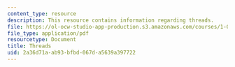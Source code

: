 ```yaml
---
content_type: resource
description: This resource contains information regarding threads.
file: https://ol-ocw-studio-app-production.s3.amazonaws.com/courses/1-00-introduction-to-computers-and-engineering-problem-solving-spring-2012/2a36d71aab93bfbd067da5639a397722_MIT1_00S12_REC_10.pdf
file_type: application/pdf
resourcetype: Document
title: Threads
uid: 2a36d71a-ab93-bfbd-067d-a5639a397722
---
```

